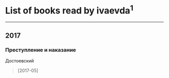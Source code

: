 # List of books read by ivaevda<sup>1</sup>
---

## 2017

### Преступление и наказание
Достоевский
> [2017-05] 



